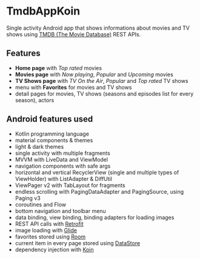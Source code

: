 # TmdbAppKoin

Single activity Android app that shows informations about movies and TV shows using [TMDB (The Movie Database)](https://developers.themoviedb.org/3/getting-started/introduction) REST APIs. 

## Features
- **Home page** with *Top rated* movies
- **Movies page** with *Now playing*, *Popular* and *Upcoming* movies
- **TV Shows page** with *TV On the Air*, *Popular* and *Top rated* TV shows
- menu with **Favorites** for movies and TV shows
- detail pages for movies, TV shows (seasons and episodes list for every season), actors

## Android features used
- Kotlin programming language
- material components & themes
- light & dark themes
- single activity with multiple fragments  
- MVVM with LiveData and ViewModel
- navigation components with safe args
- horizontal and vertical RecyclerView (single and multiple types of ViewHolder) with ListAdapter & DiffUtil
- ViewPager v2 with TabLayout for fragments 
- endless scrolling with PagingDataAdapter and PagingSource, using Paging v3
- coroutines and Flow
- bottom navigation and toolbar menu
- data binding, view binding, binding adapters for loading images
- REST API calls with [Retrofit](https://square.github.io/retrofit/)
- image loading with [Glide](https://github.com/bumptech/glide)
- favorites stored using [Room](https://developer.android.com/training/data-storage/room)
- current item in every page stored using [DataStore](https://developer.android.com/topic/libraries/architecture/datastore)
- dependency injection with [Koin](https://insert-koin.io/docs/setup/v3.2/)